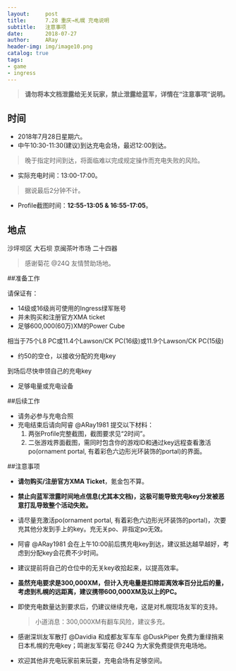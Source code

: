 ```yaml
---
layout:     post
title:      7.28 重庆→札幌 充电说明
subtitle:   注意事项
date:       2018-07-27
author:     ARay
header-img: img/image10.png
catalog: true
tags:
- game
- ingress
---
```




>
> **请勿将本文档泄露给无关玩家，禁止泄露给蓝军，详情在“注意事项”说明。**
>

##  时间

- 2018年7月28日星期六。
- 中午10:30-11:30(建议)到达充电会场，最迟12:00到达。 

> 晚于指定时间到达，将面临难以完成规定操作而充电失败的风险。

- 实际充电时间：13:00-17:00。 


> 据说最后2分钟不计。
>

- Profile截图时间：**12:55-13:05 & 16:55-17:05**。 

 地点
---

沙坪坝区 大石坝 京闽茶叶市场 二十四器

> 感谢菊花 @24Q 友情赞助场地。
>

##准备工作

请保证有：

- 14级或16级尚可使用的Ingress绿军账号
- 并未购买和注册官方XMA ticket
- 足够600,000(60万)XM的Power Cube

 相当于75个L8 PC或11.4个Lawson/CK PC(16级)或11.9个Lawson/CK PC(15级)

- 约50的空仓，以接收分配的充电key


 到场后尽快申领自己的充电key

- 足够电量或充电设备


##后续工作

- 请务必参与充电合照
- 充电结束后请向阿睿 @ARay1981 提交以下材料：
  1. 两张Profile完整截图，截图要求见“2时间”。
  2. 二张游戏界面截图，需同时包含你的游戏ID和通过key远程查看激活po(ornament portal, 有着彩色六边形光环装饰的portal)的界面。

##注意事项

- **请勿购买/注册官方XMA Ticket**，氪金包不算。

- **禁止向蓝军泄露时间地点信息(尤其本文档)，这极可能导致充电key分发被恶意打乱导致整个活动失败。**

- 请尽量充激活po(ornament portal, 有着彩色六边形光环装饰的portal)，次要充其他分发到手上的key。充无关po、非指定po无效。

- 阿睿 @ARay1981 会在上午10:00前后携充电key到达，建议抵达越早越好，考虑到分配key会花费不少时间。

- 建议提前将自己的仓位中的无关key收拾起来，以提高效率。

- **虽然充电要求是300,000XM，但计入充电量是扣除距离效率百分比后的量，考虑到札幌的远距离，建议携带600,000XM及以上的PC。**

- 即使充电数量达到要求后，仍建议继续充电，这是对札幌现场友军的支持。

  > 小道消息：300,000XM有翻车风险，建议多充。

- 感谢深圳友军散打 @Davidia 和成都友军车车 @DuskPiper 免费为重绿捎来日本札幌的充电key；鸣谢友军菊花 @24Q 为大家免费提供充电场地。
- 欢迎其他非充电玩家前来玩耍，充电会场有足够空间。